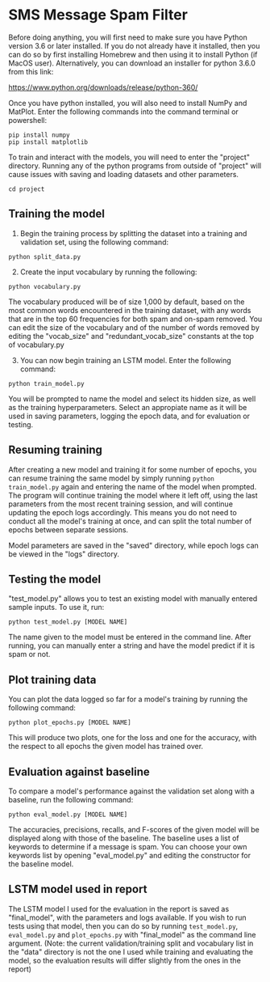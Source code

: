 # SMS Message Spam Filter

Before doing anything, you will first need to make sure you have Python version 3.6 or later installed. If you do not already have it installed, then you can do so by first installing Homebrew and then using it to install Python (if MacOS user). Alternatively, you can download an installer for python 3.6.0 from this link: 

https://www.python.org/downloads/release/python-360/

Once you have python installed, you will also need to install NumPy and MatPlot. Enter the following commands into the command terminal or powershell:

```
pip install numpy
pip install matplotlib
```
To train and interact with the models, you will need to enter the "project" directory. Running any of the python programs from outside of "project" will cause issues with saving and loading datasets and other parameters.

```
cd project
```


## Training the model

1. Begin the training process by splitting the dataset into a training and validation set, using the following command:

```
python split_data.py
```


2. Create the input vocabulary by running the following:

```
python vocabulary.py
```
The vocabulary produced will be of size 1,000 by default, based on the most common words encountered in the training dataset, with any words that are in the top 60 frequencies for both spam and on-spam removed. You can edit the size of the vocabulary and of the number of words removed by editing the "vocab_size" and "redundant_vocab_size" constants at the top of vocabulary.py


3. You can now begin training an LSTM model. Enter the following command:

```
python train_model.py
```
You will be prompted to name the model and select its hidden size, as well as the training hyperparameters. Select an appropiate name as it will be used in saving parameters, logging the epoch data, and for evaluation or testing.


## Resuming training

After creating a new model and training it for some number of epochs, you can resume training the same model by simply running  ```python train_model.py``` again and entering the name of the model when prompted. The program will continue training the model where it left off, using the last parameters from the most recent training session, and will continue updating the epoch logs accordingly. This means you do not need to conduct all the model's training at once, and can split the total number of epochs between separate sessions.

Model parameters are saved in the "saved" directory, while epoch logs can be viewed in the "logs" directory.


## Testing the model

"test_model.py" allows you to test an existing model with manually entered sample inputs. To use it, run:
```
python test_model.py [MODEL NAME]
```
The name given to the model must be entered in the command line. After running, you can manually enter a string and have the model predict if it is spam or not.


## Plot training data

You can plot the data logged so far for a model's training by running the following command:
```
python plot_epochs.py [MODEL NAME]
```
This will produce two plots, one for the loss and one for the accuracy, with the respect to all epochs the given model has trained over.


## Evaluation against baseline

To compare a model's performance against the validation set along with a baseline, run the following command:
```
python eval_model.py [MODEL NAME]
```
The accuracies, precisions, recalls, and F-scores of the given model will be displayed along with those of the baseline.
The baseline uses a list of keywords to determine if a message is spam. You can choose your own keywords list by opening "eval_model.py" and editing the constructor for the baseline model.


## LSTM model used in report

The LSTM model I used for the evaluation in the report is saved as "final_model", with the parameters and logs available. If you wish to run tests using that model, then you can do so by running ```test_model.py```, ```eval_model.py``` and ```plot_epochs.py``` with "final_model" as the command line argument. 
(Note: the current validation/training split and vocabulary list in the "data" directory is not the one I used while training and evaluating the model, so the evaluation results will differ slightly from the ones in the report)
